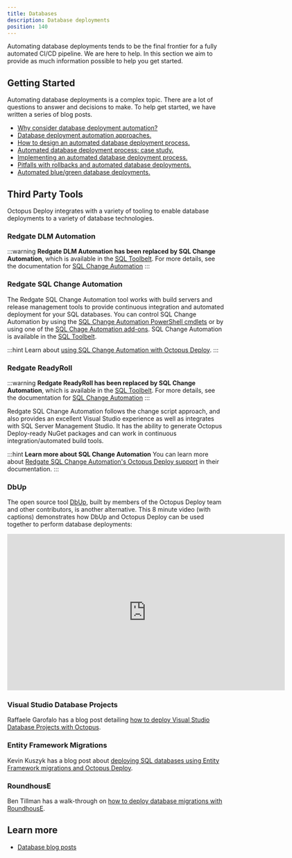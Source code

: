 ```yaml
---
title: Databases
description: Database deployments
position: 140
---
```


Automating database deployments tends to be the final frontier for a fully automated CI/CD pipeline.  We are here to help.  In this section we aim to provide as much information possible to help you get started.  

## Getting Started
Automating database deployments is a complex topic.  There are a lot of questions to answer and decisions to make.  To help get started, we have written a series of blog posts.  

- [Why consider database deployment automation?](https://octopus.com/blog/why-consider-database-deployment-automation)
- [Database deployment automation approaches.](https://octopus.com/blog/database-deployment-automation-approaches)
- [How to design an automated database deployment process.](https://octopus.com/blog/designing-db-deployment-process)
- [Automated database deployment process: case study.](https://octopus.com/blog/use-case-for-designing-db-deployment-process)
- [Implementing an automated database deployment process.](https://octopus.com/blog/implementing-db-deployment-process)
- [Pitfalls with rollbacks and automated database deployments.](https://octopus.com/blog/database-rollbacks-pitfalls)
- [Automated blue/green database deployments.](https://octopus.com/blog/databases-with-blue-green-deployments)

## Third Party Tools

Octopus Deploy integrates with a variety of tooling to enable database deployments to a variety of database technologies.

### Redgate DLM Automation
:::warning
**Redgate DLM Automation has been replaced by SQL Change Automation**, which is available in the [SQL Toolbelt](http://www.red-gate.com/products/sql-development/sql-toolbelt/). For more details, see the documentation for [SQL Change Automation](https://documentation.red-gate.com/sca3)
:::

### Redgate SQL Change Automation

The Redgate SQL Change Automation tool works with build servers and release management tools to provide continuous integration and automated deployment for your SQL databases. You can control SQL Change Automation by using the [SQL Change Automation PowerShell cmdlets](https://documentation.red-gate.com/sca3/reference/powershell-cmdlets) or by using one of the [SQL Chage Automation add-ons](https://documentation.red-gate.com/sca3/automating-database-changes/add-ons). SQL Change Automation is available in the [SQL Toolbelt](http://www.red-gate.com/products/sql-development/sql-toolbelt/).

:::hint
Learn about [using SQL Change Automation with Octopus Deploy](https://documentation.red-gate.com/sca3/automating-database-changes/add-ons/octopus-deploy).
:::

### Redgate ReadyRoll 
:::warning
**Redgate ReadyRoll has been replaced by SQL Change Automation**, which is available in the [SQL Toolbelt](http://www.red-gate.com/products/sql-development/sql-toolbelt/). For more details, see the documentation for [SQL Change Automation](https://documentation.red-gate.com/sca3)
:::

Redgate SQL Change Automation follows the change script approach, and also provides an excellent Visual Studio experience as well as integrates with SQL Server Management Studio. It has the ability to generate Octopus Deploy-ready NuGet packages and can work in continuous integration/automated build tools.

:::hint
**Learn more about SQL Change Automation**
You can learn more about [Redgate SQL Change Automation's Octopus Deploy support](https://documentation.red-gate.com/sca3/automating-database-changes/add-ons/octopus-deploy) in their documentation.
:::

### DbUp

The open source tool [DbUp](http://dbup.github.io/), built by members of the Octopus Deploy team and other contributors, is another alternative. This 8 minute video (with captions) demonstrates how DbUp and Octopus Deploy can be used together to perform database deployments:

<iframe width="640" height="360" src="https://www.youtube.com/embed/mFnN8eLs3c8" frameborder="0" allowfullscreen></iframe>

### Visual Studio Database Projects

Raffaele Garofalo has a blog post detailing [how to deploy Visual Studio Database Projects with Octopus](http://blog.raffaeu.com/archive/2013/10/17/deploy-database-project-using-octopus/).

### Entity Framework Migrations

Kevin Kuszyk has a blog post about [deploying SQL databases using Entity Framework migrations and Octopus Deploy](http://www.kevinkuszyk.com/2016/10/26/deploying-sql-databases-using-entity-framework-migrations-and-octopus-deploy/).

### RoundhousE

Ben Tillman has a walk-through on [how to deploy database migrations with RoundhousE](http://blog.bentillman.net/deploying-db-migrations-with-octopus-deploy-and-roundhouse/).

## Learn more 

- [Database blog posts](https://www.octopus.com/blog/tag/database%20deployments)